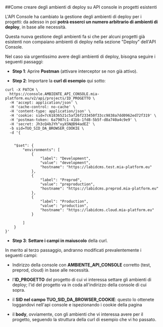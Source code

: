 ##Come creare degli ambienti di deploy su API console in progetti esistenti

L'API Console ha cambiato la gestione degli ambienti di deploy per i progetti: da adesso in poi **potrà esserci un numero arbitrario di ambienti di deploy**, in base alle necessità.

Questa nuova gestione degli ambienti fa si che per alcuni progetti già esistenti non compaiano ambienti di deploy nella sezione "Deploy" dell'API Console.

Nel caso sia urgentissimo avere degli ambienti di deploy, bisogna seguire i seguenti passaggi:

* **Step 1**: Aprire **Postman** (attivare interceptor se non già attivo).

* **Step 2**: Importare la **curl di esempio** qui sotto:

```
curl -X PATCH \
  https://console.AMBIENTE_API_CONSOLE.mia-platform.eu/v2/api/projects/ID_PROGETTO \
  -H 'accept: application/json' \
  -H 'cache-control: no-cache' \
  -H 'content-type: application/json' \
  -H 'cookie: sid=7c61836521c5af26f233450f33cc9838a7dd0962ed72f319' \
  -H 'postman-token: 6a7907c1-41bb-1fd8-5b5f-d8a740a4c9e9' \
  -H 'secret: Jh3cQ4bJYh^xyXSN@D94adEZ' \
  -b sid=TUO_SID_DA_BROWSER_COOKIE \
  -d '{


	"$set": {
		"environments": [
			{
				"label": "Development",
				"value": "development",
				"hostname": "https://labidcms.test.mia-platform.eu"
			},
			{
				"label": "Preprod",
				"value": "preproduction",
				"hostname": "https://labidcms.preprod.mia-platform.eu"
			},
			{
				"label": "Production",
				"value": "production",
				"hostname": "https://labidcms.cloud.mia-platform.eu"
			}

		]
	}
}'
```

* **Step 3**: **Settare i campi in maiuscolo** della curl.


In merito al terzo passaggio, andranno modificati prevalentemente i seguenti campi:

* Indirizzo della console con **AMBIENTE_API_CONSOLE** corretto (test, preprod, cloud) in base alle necessità.

* l'**ID_PROGETTO** del progetto di cui vi interessa settare gli ambienti di deploy; l'id del progetto va in coda all'indirizzo della console di cui sopra.

* il **SID nel campo TUO_SID_DA_BROWSER_COOKIE**: questo lo ottenete loggandovi nell'api console e ispezionando i cookie della pagina

* il **body**, ovviamente, con gli ambienti che vi interessa avere per il progetto, seguendo la struttura della curl di esempio che vi ho passato.

